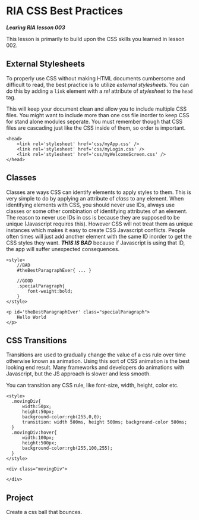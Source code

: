 RIA CSS Best Practices
===
***Learing RIA lesson 003***

This lesson is primarily to build upon the CSS skills you learned in lesson 002.


External Stylesheets
---

To properly use CSS without making HTML documents cumbersome and difficult to read, the best practice is to utilize *external stylesheets*. You can do this by adding a `link` element with a *rel* attribute of *stylesheet* to the `head` tag. 

This will keep your document clean and allow you to include multiple CSS files. You might want to include more than one css file inorder to keep CSS for stand alone modules seperate. You must remember though that CSS files are cascading just like the CSS inside of them, so order is important.

    <head>
        <link rel='stylesheet' href='css/myApp.css' />
        <link rel='stylesheet' href='css/myLogin.css' />
        <link rel='stylesheet' href='css/myWelcomeScreen.css' />
    </head>
    

Classes
---

Classes are ways CSS can identify elements to apply styles to them. This is very simple to do by applying an attribute of *class* to any element. When identifying elements with CSS, you should never use IDs, always use classes or some other combination of identifying attributes of an element. The reason to never use IDs in css is because they are supposed to be unique (Javascript requires this). However CSS will not treat them as unique instances which makes it easy to create CSS Javascript conflicts. People often times will just add another element with the same ID inorder to get the CSS styles they want. ***THIS IS BAD*** because if Javascript is using that ID, the app will suffer unexpected consequences.
    
    <style>
        //BAD
        #theBestParagraphEver{ ... }
    
        //GOOD
        .specialParagraph{
            font-weight:bold;
        }
    </style>
    
    <p id='theBestParagraphEver' class="specialParagraph">
        Hello World
    </p>
    
CSS Transitions
---

Transitions are used to gradually change the value of a css rule over time otherwise known as animation. Using this sort of CSS animation is the best looking end result. Many frameworks and developers do animations with Javascript, but the JS approach is slower and less smooth.

You can transition any CSS rule, like font-size, width, height, color etc.
    
    <style>
      .movingDiv{
          width:50px;
          height:50px;
          background-color:rgb(255,0,0);
          transition: width 500ms, height 500ms; background-color 500ms; 
      }
      .movingDiv:hover{
          width:100px;
          height:500px;
          background-color:rgb(255,100,255);
      }
    </style>
    
    <div class="movingDiv">
    
    </div>
    
Project
---

Create a css ball that bounces.

